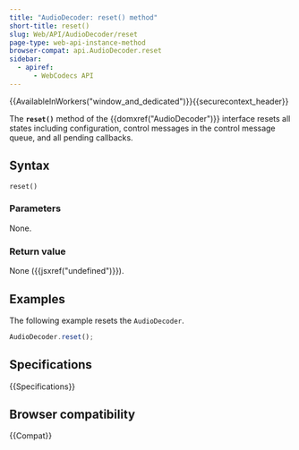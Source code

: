 ```yaml
---
title: "AudioDecoder: reset() method"
short-title: reset()
slug: Web/API/AudioDecoder/reset
page-type: web-api-instance-method
browser-compat: api.AudioDecoder.reset
sidebar:
  - apiref:
      - WebCodecs API
---
```


{{AvailableInWorkers("window_and_dedicated")}}{{securecontext_header}}

The **`reset()`** method of the {{domxref("AudioDecoder")}} interface resets all states including configuration, control messages in the control message queue, and all pending callbacks.

## Syntax

```js-nolint
reset()
```

### Parameters

None.

### Return value

None ({{jsxref("undefined")}}).

## Examples

The following example resets the `AudioDecoder`.

```js
AudioDecoder.reset();
```

## Specifications

{{Specifications}}

## Browser compatibility

{{Compat}}
